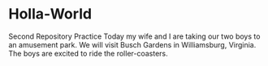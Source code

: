 # Holla-World
Second Repository Practice
Today my wife and I are taking our two boys to an amusement park.
We will visit Busch Gardens in Williamsburg, Virginia.
The boys are excited to ride the roller-coasters.

